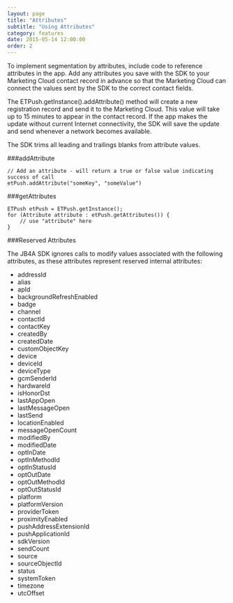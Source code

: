 ```yaml
---
layout: page
title: "Attributes"
subtitle: "Using Attributes"
category: features
date: 2015-05-14 12:00:00
order: 2
---
```

To implement segmentation by attributes, include code to reference attributes in the app. Add any attributes you save with the SDK to your Marketing Cloud contact record in advance so that the Marketing Cloud can connect the values sent by the SDK to the correct contact fields.

The ETPush.getInstance().addAttribute() method will create a new registration record and send it to the Marketing Cloud. This value will take up to 15 minutes to appear in the contact record. If the app makes the update without current Internet connectivity, the SDK will save the update and send whenever a network becomes available.

The SDK trims all leading and trailings blanks from attribute values.

###addAttribute

~~~
// Add an attribute - will return a true or false value indicating success of call
etPush.addAttribute("someKey", "someValue")
~~~

###getAttributes

~~~ 
ETPush etPush = ETPush.getInstance();
for (Attribute attribute : etPush.getAttributes()) {
    // use "attribute" here
}
~~~ 

###Reserved Attributes

The JB4A SDK ignores calls to modify values associated with the following attributes, as these attributes represent reserved internal attributes:

* addressId
* alias
* apId
* backgroundRefreshEnabled
* badge
* channel
* contactId
* contactKey
* createdBy
* createdDate
* customObjectKey
* device
* deviceId
* deviceType
* gcmSenderId
* hardwareId
* isHonorDst
* lastAppOpen
* lastMessageOpen
* lastSend
* locationEnabled
* messageOpenCount
* modifiedBy
* modifiedDate
* optInDate
* optInMethodId
* optInStatusId
* optOutDate
* optOutMethodId
* optOutStatusId
* platform
* platformVersion
* providerToken
* proximityEnabled
* pushAddressExtensionId
* pushApplicationId
* sdkVersion
* sendCount
* source
* sourceObjectId
* status
* systemToken
* timezone
* utcOffset